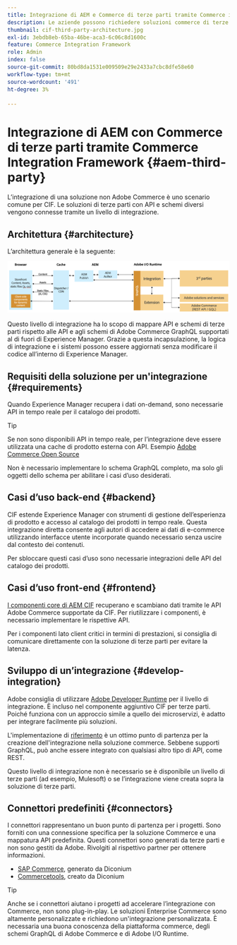 ```yaml
---
title: Integrazione di AEM e Commerce di terze parti tramite Commerce integration framework
description: Le aziende possono richiedere soluzioni commerce di terze parti aggiuntive per potenziare la propria vetrina. Commerce integration framework (CIF) può essere utilizzato in tali scenari di integrazione per collegare una soluzione di e-commerce di terze parti a Adobe Experience Manager utilizzando I/O Runtime.
thumbnail: cif-third-party-architecture.jpg
exl-id: 3ebdb8eb-65ba-46be-aca3-6c06c8d1600c
feature: Commerce Integration Framework
role: Admin
index: false
source-git-commit: 80bd8da1531e009509e29e2433a7cbc8dfe58e60
workflow-type: tm+mt
source-wordcount: '491'
ht-degree: 3%

---
```



# Integrazione di AEM con Commerce di terze parti tramite Commerce Integration Framework {#aem-third-party}

L’integrazione di una soluzione non Adobe Commerce è uno scenario comune per CIF. Le soluzioni di terze parti con API e schemi diversi vengono connesse tramite un livello di integrazione.

## Architettura {#architecture}

L’architettura generale è la seguente:

![Panoramica dell&#39;architettura AEM non Magento/di terze parti](../assets/AEM_nonMagento_Architecture.png)

Questo livello di integrazione ha lo scopo di mappare API e schemi di terze parti rispetto alle API e agli schemi di Adobe Commerce GraphQL supportati al di fuori di Experience Manager. Grazie a questa incapsulazione, la logica di integrazione e i sistemi possono essere aggiornati senza modificare il codice all’interno di Experience Manager.

## Requisiti della soluzione per un&#39;integrazione {#requirements}

Quando Experience Manager recupera i dati on-demand, sono necessarie API in tempo reale per il catalogo dei prodotti.

>[!TIP]
>
>Se non sono disponibili API in tempo reale, per l’integrazione deve essere utilizzata una cache di prodotto esterna con API. Esempio [Adobe Commerce Open Source](https://business.adobe.com/products/magento/open-source.html)

Non è necessario implementare lo schema GraphQL completo, ma solo gli oggetti dello schema per abilitare i casi d’uso desiderati.

## Casi d’uso back-end {#backend}

CIF estende Experience Manager con strumenti di gestione dell’esperienza di prodotto e accesso al catalogo dei prodotti in tempo reale. Questa integrazione diretta consente agli autori di accedere ai dati di e-commerce utilizzando interfacce utente incorporate quando necessario senza uscire dal contesto dei contenuti.

Per sbloccare questi casi d’uso sono necessarie integrazioni delle API del catalogo dei prodotti.

## Casi d’uso front-end {#frontend}

[I componenti core di AEM CIF](https://github.com/adobe/aem-core-cif-components) recuperano e scambiano dati tramite le API Adobe Commerce supportate da CIF. Per riutilizzare i componenti, è necessario implementare le rispettive API.

Per i componenti lato client critici in termini di prestazioni, si consiglia di comunicare direttamente con la soluzione di terze parti per evitare la latenza.

## Sviluppo di un’integrazione {#develop-integration}

Adobe consiglia di utilizzare [Adobe Developer Runtime](https://developer.adobe.com/runtime/) per il livello di integrazione. È incluso nel componente aggiuntivo CIF per terze parti. Poiché funziona con un approccio simile a quello dei microservizi, è adatto per integrare facilmente più soluzioni.

L&#39;implementazione di [riferimento](https://github.com/adobe/commerce-cif-graphql-integration-reference) è un ottimo punto di partenza per la creazione dell&#39;integrazione nella soluzione commerce. Sebbene supporti GraphQL, può anche essere integrato con qualsiasi altro tipo di API, come REST.

Questo livello di integrazione non è necessario se è disponibile un livello di terze parti (ad esempio, Mulesoft) o se l’integrazione viene creata sopra la soluzione di terze parti.

## Connettori predefiniti {#connectors}

I connettori rappresentano un buon punto di partenza per i progetti. Sono forniti con una connessione specifica per la soluzione Commerce e una mappatura API predefinita. Questi connettori sono generati da terze parti e non sono gestiti da Adobe. Rivolgiti al rispettivo partner per ottenere informazioni.

* [SAP Commerce](https://github.com/diconium/commerce-cif-graphql-integration-hybris), generato da Diconium
* [Commercetools](https://github.com/diconium/commerce-cif-graphql-integration-commercetool), creato da Diconium

>[!TIP]
>
>Anche se i connettori aiutano i progetti ad accelerare l’integrazione con Commerce, non sono plug-in-play. Le soluzioni Enterprise Commerce sono altamente personalizzate e richiedono un&#39;integrazione personalizzata. È necessaria una buona conoscenza della piattaforma commerce, degli schemi GraphQL di Adobe Commerce e di Adobe I/O Runtime.
